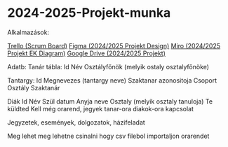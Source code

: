 # 2024-2025-Projekt-munka

Alkalmazások:

[Trello (Scrum Board)](https://trello.com/b/tAIApkoZ/scrum-board) [Figma (2024/2025 Projekt Design)](https://www.figma.com/design/iXJbXJHyXxaZxrOFWi23jL/Untitled?t=aQdRlAzcCnlie6Qn-0) [Miro (2024/2025 Projekt EK Diagram)](https://miro.com/welcomeonboard/azUyNVVMMU5jQVdVaEtuZlJBRUFmdDVDMUJBcmNycWNsbVp4bm9tNXJaZkRUb05hQm9qYmF6YmtQMmMzWVREa3wzNDU4NzY0NTg1MzMxODU4MTkxfDI=?share_link_id=805881295520) [Google Drive (2024/2025 Projekt)](https://drive.google.com/drive/folders/1GI1A31LWNP_YLqv3hnOa-4M02VlzKX9n?usp=sharing)




Adatb:
Tanár tábla:
Id
Név
Osztályfőnök (melyik ostaly osztalyfőnöke)

Tantargy:
Id
Megnevezes (tantargy neve)
Szaktanar azonositoja
Csoport
Osztály
Szaktanár

Diák
Id
Név
Szül datum
Anyja neve
Osztaly (melyik osztaly tanuloja)
Te küldted
Kell még orarend, jegyek tanar-ora diakok-ora kapcsolat

Jegyzetek, események, dolgozatok, házifeladat

Meg lehet meg lehetne csinalni hogy csv filebol importaljon orarendet
